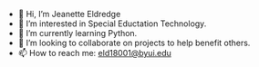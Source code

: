 - 👋 Hi, I’m Jeanette Eldredge
- 👀 I’m interested in Special Eductation Technology.
- 🌱 I’m currently learning Python.
- 💞️ I’m looking to collaborate on projects to help benefit others.
- 📫 How to reach me: eld18001@byui.edu

<!---
eldredgj10/eldredgj10 is a ✨ special ✨ repository because its `README.md` (this file) appears on your GitHub profile.
You can click the Preview link to take a look at your changes.
--->
